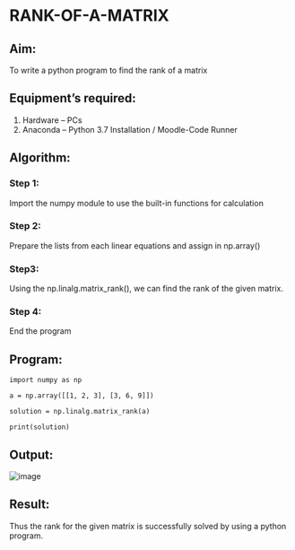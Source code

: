 # RANK-OF-A-MATRIX
## Aim:
To write a python program to find the rank of a matrix
## Equipment’s required:
1. 	Hardware – PCs
2. 	Anaconda – Python 3.7 Installation / Moodle-Code Runner
## Algorithm:
### Step 1:
Import the numpy module to use the built-in functions for calculation
### Step 2:
Prepare the lists from each linear equations and assign in np.array()
### Step3:
Using the np.linalg.matrix_rank(), we can find the rank of the given matrix.
### Step 4:
End the program
## Program:
```
import numpy as np

a = np.array([[1, 2, 3], [3, 6, 9]])

solution = np.linalg.matrix_rank(a)

print(solution)
```
## Output:
![image](https://github.com/user-attachments/assets/ec78ac69-05d8-4443-ac61-8445a39bd68a)

## Result:
Thus the rank for the given matrix is successfully solved by  using a python program.

